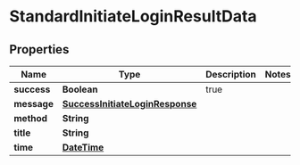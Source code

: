
# StandardInitiateLoginResultData

## Properties
Name | Type | Description | Notes
------------ | ------------- | ------------- | -------------
**success** | **Boolean** | true | 
**message** | [**SuccessInitiateLoginResponse**](SuccessInitiateLoginResponse.md) |  | 
**method** | **String** |  | 
**title** | **String** |  | 
**time** | [**DateTime**](DateTime.md) |  | 



